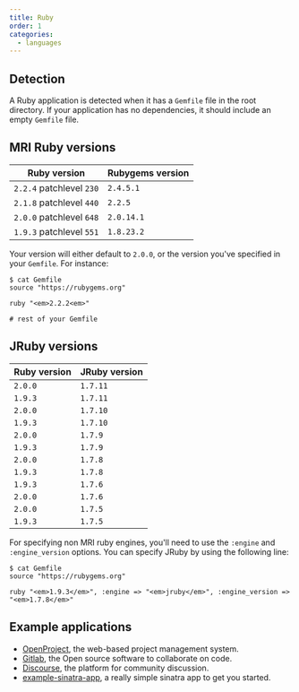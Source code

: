 ```yaml
---
title: Ruby
order: 1
categories:
  - languages
---
```


## Detection

A Ruby application is detected when it has a `Gemfile` file in the root directory. If your application has no dependencies, it should include an empty `Gemfile` file.

## MRI Ruby versions

Ruby version | Rubygems version
--- | ---
`2.2.4` patchlevel `230` | `2.4.5.1`
`2.1.8` patchlevel `440` | `2.2.5`
`2.0.0` patchlevel `648` | `2.0.14.1`
`1.9.3` patchlevel `551` | `1.8.23.2`

Your version will either default to `2.0.0`, or the version you've specified in your `Gemfile`. For instance:

``` command-line
$ cat Gemfile
source "https://rubygems.org"

ruby "<em>2.2.2<em>"

# rest of your Gemfile
```

## JRuby versions

Ruby version | JRuby version
--- | ---
`2.0.0` | `1.7.11`
`1.9.3` | `1.7.11`
`2.0.0` | `1.7.10`
`1.9.3` | `1.7.10`
`2.0.0` | `1.7.9`
`1.9.3` | `1.7.9`
`2.0.0` | `1.7.8`
`1.9.3` | `1.7.8`
`1.9.3` | `1.7.6`
`2.0.0` | `1.7.6`
`2.0.0` | `1.7.5`
`1.9.3` | `1.7.5`

For specifying non MRI ruby engines, you'll need to use the `:engine` and `:engine_version` options. You can specify JRuby by using the following line:

``` command-line
$ cat Gemfile
source "https://rubygems.org"

ruby "<em>1.9.3</em>", :engine => "<em>jruby</em>", :engine_version => "<em>1.7.8</em>"
```

## Example applications

* [OpenProject](https://packager.io/gh/opf/openproject), the web-based project management system.
* [Gitlab](https://packager.io/gh/gitlabhq/gitlabhq), the Open source software to collaborate on code.
* [Discourse](https://packager.io/gh/pkgr/discourse), the platform for community discussion.
* [example-sinatra-app](https://packager.io/gh/pkgr/example-sinatra-app), a really simple sinatra app to get you started.
